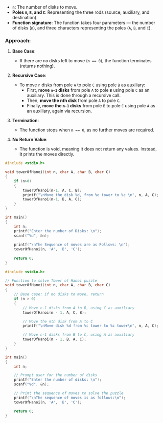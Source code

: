 
- **`n`**: The number of disks to move.
- **Poles `A`, `B`, and `C`**: Representing the three rods (source, auxiliary, and destination).
- **Function signature**: The function takes four parameters — the number of disks (`n`), and three characters representing the poles (`A`, `B`, and `C`).

### Approach:

1. **Base Case**:
   - If there are no disks left to move (`n == 0`), the function terminates (returns nothing).

2. **Recursive Case**:
   - To move `n` disks from pole `A` to pole `C` using pole `B` as auxiliary:
     - First, **move `n-1` disks** from pole `A` to pole `B` using pole `C` as an auxiliary. This is done through a recursive call.
     - Then, **move the nth disk** from pole `A` to pole `C`.
     - Finally, **move the `n-1` disks** from pole `B` to pole `C` using pole `A` as an auxiliary, again via recursion.

3. **Termination**:
   - The function stops when `n == 0`, as no further moves are required.

4. **No Return Value**:
   - The function is void, meaning it does not return any values. Instead, it prints the moves directly.

```c
#include <stdio.h>

void towerOfHanoi(int n, char A, char B, char C)
{
	if (n>0)
	{
		towerOfHanoi(n-1, A, C, B);
		printf("\nMove the disk %d, from %c tower to %c \n", n, A, C);
		towerOfHanoi(n-1, B, A, C);
	}	
}

int main()
{
	int n;
	printf("Enter the number of Disks: \n");
	scanf("%d", &n);
	
	printf("\nThe Sequence of moves are as Follows: \n");
	towerOfHanoi(n, 'A', 'B', 'C');
	
	return 0;
}

```



```c
#include <stdio.h>

// Function to solve Tower of Hanoi puzzle
void towerOfHanoi(int n, char A, char B, char C)
{
    // Base case: if no disks to move, return
    if (n > 0)
    {
        // Move n-1 disks from A to B, using C as auxiliary
        towerOfHanoi(n - 1, A, C, B);

        // Move the nth disk from A to C
        printf("\nMove disk %d from %c tower to %c tower\n", n, A, C);

        // Move n-1 disks from B to C, using A as auxiliary
        towerOfHanoi(n - 1, B, A, C);
    }
}

int main()
{
    int n;

    // Prompt user for the number of disks
    printf("Enter the number of disks: \n");
    scanf("%d", &n);

    // Print the sequence of moves to solve the puzzle
    printf("\nThe sequence of moves is as follows:\n");
    towerOfHanoi(n, 'A', 'B', 'C');

    return 0;
}

```
